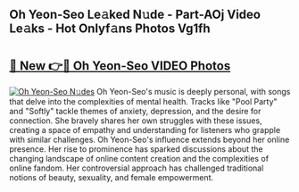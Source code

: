 ## Oh Yeon-Seo Le𝚊ked N𝚞de - Part-AOj Video Le𝚊ks - Hot Onlyf𝚊ns Photos Vg1fh

# <h2><a href="http://ab43002.deff.icu/?id=Oh+Yeon-Seo">🔗 New 👉🔴 Oh Yeon-Seo VIDEO Photos</a></h2>

[![Oh Yeon-Seo N𝚞des](https://i.imgur.com/rIISA9y.gif)](http://ab43002.deff.icu/?id=Oh+Yeon-Seo)
Oh Yeon-Seo's music is deeply personal, with songs that delve into the complexities of mental health. Tracks like "Pool Party" and "Softly" tackle themes of anxiety, depression, and the desire for connection. She bravely shares her own struggles with these issues, creating a space of empathy and understanding for listeners who grapple with similar challenges. Oh Yeon-Seo's influence extends beyond her online presence. Her rise to prominence has sparked discussions about the changing landscape of online content creation and the complexities of online fandom. Her controversial approach has challenged traditional notions of beauty, sexuality, and female empowerment.
